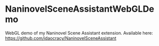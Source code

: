 # NaninovelSceneAssistantWebGLDemo
WebGL demo of my Naninovel Scene Assistant extension. Available here: https://github.com/idaocracy/NaninovelSceneAssistant

